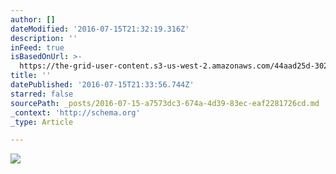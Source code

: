 ```yaml
---
author: []
dateModified: '2016-07-15T21:32:19.316Z'
description: ''
inFeed: true
isBasedOnUrl: >-
  https://the-grid-user-content.s3-us-west-2.amazonaws.com/44aad25d-3028-4010-a247-13d435f4a6e9.jpg
title: ''
datePublished: '2016-07-15T21:33:56.744Z'
starred: false
sourcePath: _posts/2016-07-15-a7573dc3-674a-4d39-83ec-eaf2281726cd.md
_context: 'http://schema.org'
_type: Article

---
```

![](https://the-grid-user-content.s3-us-west-2.amazonaws.com/44aad25d-3028-4010-a247-13d435f4a6e9.jpg)